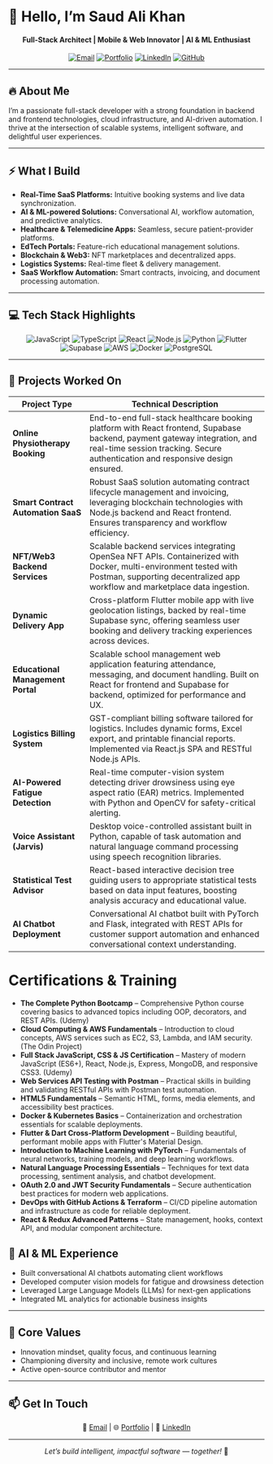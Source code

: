 
# 👋 Hello, I’m **Saud Ali Khan**

<h4 align="center">
  Full-Stack Architect | Mobile & Web Innovator | AI & ML Enthusiast 
</h4>

<p align="center">
  <a href="mailto:saksaud7411@gmail.com"><img alt="Email" src="https://img.shields.io/badge/Email-grey?style=for-the-badge&logo=gmail"></a>
  <a href="https://your-website.com"><img alt="Portfolio" src="https://img.shields.io/badge/Portfolio-43b581?style=for-the-badge&logo=internet-archive&logoColor=white"></a>
  <a href="https://www.linkedin.com/in/saud-ali-khan-35b366191"><img alt="LinkedIn" src="https://img.shields.io/badge/LinkedIn-blue?style=for-the-badge&logo=linkedin"></a>
  <a href="https://github.com/SAKSAUD7"><img alt="GitHub" src="https://img.shields.io/badge/GitHub-black?style=for-the-badge&logo=github"></a>
</p>

---

## 🔥 About Me

I’m a passionate full-stack developer with a strong foundation in backend and frontend technologies, cloud infrastructure, and AI-driven automation. I thrive at the intersection of scalable systems, intelligent software, and delightful user experiences.

---

## ⚡ What I Build

- **Real-Time SaaS Platforms:** Intuitive booking systems and live data synchronization.
- **AI & ML-powered Solutions:** Conversational AI, workflow automation, and predictive analytics.
- **Healthcare & Telemedicine Apps:** Seamless, secure patient-provider platforms.
- **EdTech Portals:** Feature-rich educational management solutions.
- **Blockchain & Web3:** NFT marketplaces and decentralized apps.
- **Logistics Systems:** Real-time fleet & delivery management.
- **SaaS Workflow Automation:** Smart contracts, invoicing, and document processing automation.

---

## 💻 Tech Stack Highlights

<p align="center">
  <img alt="JavaScript" src="https://img.shields.io/badge/JavaScript-F7DF1E?style=for-the-badge&logo=javascript&logoColor=black"/>
  <img alt="TypeScript" src="https://img.shields.io/badge/TypeScript-3178C6?style=for-the-badge&logo=typescript&logoColor=white"/>
  <img alt="React" src="https://img.shields.io/badge/React-20232A?style=for-the-badge&logo=react&logoColor=61dafb"/>
  <img alt="Node.js" src="https://img.shields.io/badge/Node.js-339933?style=for-the-badge&logo=node.js&logoColor=white"/>
  <img alt="Python" src="https://img.shields.io/badge/Python-3670A0?style=for-the-badge&logo=python&logoColor=ffdd54"/>
  <img alt="Flutter" src="https://img.shields.io/badge/Flutter-02569B?style=for-the-badge&logo=flutter&logoColor=white"/>
  <img alt="Supabase" src="https://img.shields.io/badge/Supabase-222?style=for-the-badge&logo=supabase&logoColor=3fcf8e"/>
  <img alt="AWS" src="https://img.shields.io/badge/AWS-232F3E?style=for-the-badge&logo=amazon-aws&logoColor=ff9900"/>
  <img alt="Docker" src="https://img.shields.io/badge/Docker-2496ED?style=for-the-badge&logo=docker&logoColor=white"/>
  <img alt="PostgreSQL" src="https://img.shields.io/badge/PostgreSQL-4169E1?style=for-the-badge&logo=postgresql&logoColor=white"/>
</p>

---

## 🚀 Projects Worked On

| Project Type                    | Technical Description                                                                                                               |
|--------------------------------|------------------------------------------------------------------------------------------------------------------------------------|
| **Online Physiotherapy Booking**   | End-to-end full-stack healthcare booking platform with React frontend, Supabase backend, payment gateway integration, and real-time session tracking. Secure authentication and responsive design ensured.              |
| **Smart Contract Automation SaaS** | Robust SaaS solution automating contract lifecycle management and invoicing, leveraging blockchain technologies with Node.js backend and React frontend. Ensures transparency and workflow efficiency.                |
| **NFT/Web3 Backend Services**      | Scalable backend services integrating OpenSea NFT APIs. Containerized with Docker, multi-environment tested with Postman, supporting decentralized app workflow and marketplace data ingestion.                     |
| **Dynamic Delivery App**            | Cross-platform Flutter mobile app with live geolocation listings, backed by real-time Supabase sync, offering seamless user booking and delivery tracking experiences across devices.                               |
| **Educational Management Portal**  | Scalable school management web application featuring attendance, messaging, and document handling. Built on React for frontend and Supabase for backend, optimized for performance and UX.                         |
| **Logistics Billing System**        | GST-compliant billing software tailored for logistics. Includes dynamic forms, Excel export, and printable financial reports. Implemented via React.js SPA and RESTful Node.js APIs.                             |
| **AI-Powered Fatigue Detection**    | Real-time computer-vision system detecting driver drowsiness using eye aspect ratio (EAR) metrics. Implemented with Python and OpenCV for safety-critical alerting.                                           |
| **Voice Assistant (Jarvis)**        | Desktop voice-controlled assistant built in Python, capable of task automation and natural language command processing using speech recognition libraries.                                                |
| **Statistical Test Advisor**        | React-based interactive decision tree guiding users to appropriate statistical tests based on data input features, boosting analysis accuracy and educational value.                                          |
| **AI Chatbot Deployment**            | Conversational AI chatbot built with PyTorch and Flask, integrated with REST APIs for customer support automation and enhanced conversational context understanding.                                       |

# Certifications & Training

- **The Complete Python Bootcamp** – Comprehensive Python course covering basics to advanced topics including OOP, decorators, and REST APIs. (Udemy)  
- **Cloud Computing & AWS Fundamentals** – Introduction to cloud concepts, AWS services such as EC2, S3, Lambda, and IAM security. (The Odin Project)  
- **Full Stack JavaScript, CSS & JS Certification** – Mastery of modern JavaScript (ES6+), React, Node.js, Express, MongoDB, and responsive CSS3. (Udemy)  
- **Web Services API Testing with Postman** – Practical skills in building and validating RESTful APIs with Postman test automation.  
- **HTML5 Fundamentals** – Semantic HTML, forms, media elements, and accessibility best practices.  
- **Docker & Kubernetes Basics** – Containerization and orchestration essentials for scalable deployments.  
- **Flutter & Dart Cross-Platform Development** – Building beautiful, performant mobile apps with Flutter's Material Design.  
- **Introduction to Machine Learning with PyTorch** – Fundamentals of neural networks, training models, and deep learning workflows.  
- **Natural Language Processing Essentials** – Techniques for text data processing, sentiment analysis, and chatbot development.  
- **OAuth 2.0 and JWT Security Fundamentals** – Secure authentication best practices for modern web applications.  
- **DevOps with GitHub Actions & Terraform** – CI/CD pipeline automation and infrastructure as code for reliable deployment.  
- **React & Redux Advanced Patterns** – State management, hooks, context API, and modular component architecture.



## 🤖 AI & ML Experience

- Built conversational AI chatbots automating client workflows  
- Developed computer vision models for fatigue and drowsiness detection  
- Leveraged Large Language Models (LLMs) for next-gen applications  
- Integrated ML analytics for actionable business insights

---

## 🌱 Core Values

- Innovation mindset, quality focus, and continuous learning  
- Championing diversity and inclusive, remote work cultures  
- Active open-source contributor and mentor  

---

## 📫 Get In Touch

<p align="center">
  📧 <a href="mailto:saksaud7411@gmail.com">Email</a> | 🌐 <a href="https://your-website.com">Portfolio</a> | 🔗 <a href="https://www.linkedin.com/in/saud-ali-khan-35b366191">LinkedIn</a>
</p>

---

<p align="center">
  <em>Let’s build intelligent, impactful software — together!</em> 🚀
</p>
